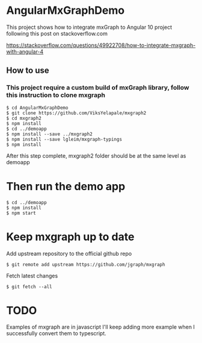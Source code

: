 # AngularMxGraphDemo

This project shows how to integrate mxGraph to Angular 10 project
following this post on stackoverflow.com

https://stackoverflow.com/questions/49922708/how-to-integrate-mxgraph-with-angular-4


## How to use

### This project require a custom build of mxGraph library, follow this instruction to clone mxgraph

```
$ cd AngularMxGraphDemo
$ git clone https://github.com/ViksYelapale/mxgraph2
$ cd mxgraph2
$ npm install
$ cd ../demoapp
$ npm install --save ../mxgraph2
$ npm install --save lgleim/mxgraph-typings 
$ npm install

```

After this step complete, mxgraph2 folder should be at the same level as demoapp

# Then run the demo app 
```
$ cd ../demoapp
$ npm install
$ npm start
```

# Keep mxgraph up to date

Add upstream repository to the official github repo
```
$ git remote add upstream https://github.com/jgraph/mxgraph
```

Fetch latest changes
```
$ git fetch --all
```

# TODO
Examples of mxgraph are in javascript
I'll keep adding more example when I successfully convert them to typescript.
